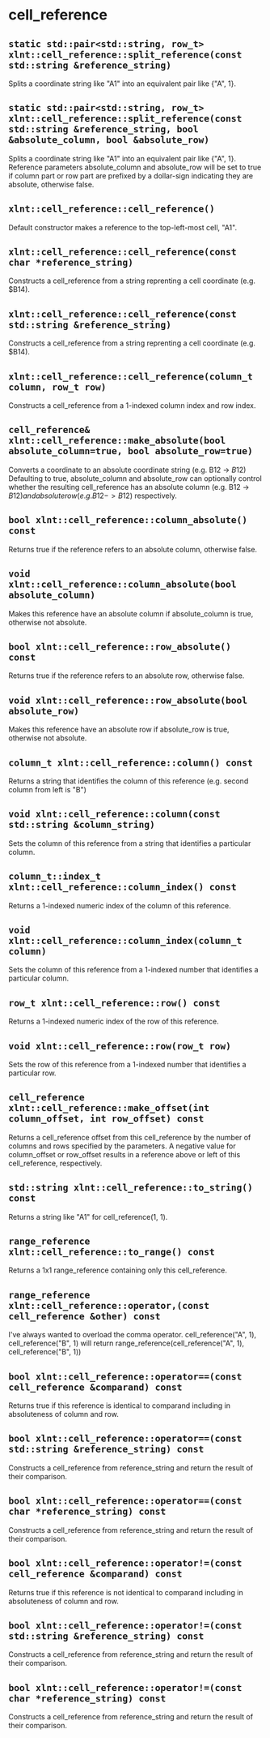 # cell_reference
## ```static std::pair<std::string, row_t> xlnt::cell_reference::split_reference(const std::string &reference_string)```
Splits a coordinate string like "A1" into an equivalent pair like {"A", 1}.
## ```static std::pair<std::string, row_t> xlnt::cell_reference::split_reference(const std::string &reference_string, bool &absolute_column, bool &absolute_row)```
Splits a coordinate string like "A1" into an equivalent pair like {"A", 1}. Reference parameters absolute_column and absolute_row will be set to true if column part or row part are prefixed by a dollar-sign indicating they are absolute, otherwise false.
## ```xlnt::cell_reference::cell_reference()```
Default constructor makes a reference to the top-left-most cell, "A1".
## ```xlnt::cell_reference::cell_reference(const char *reference_string)```
Constructs a cell_reference from a string reprenting a cell coordinate (e.g. $B14).
## ```xlnt::cell_reference::cell_reference(const std::string &reference_string)```
Constructs a cell_reference from a string reprenting a cell coordinate (e.g. $B14).
## ```xlnt::cell_reference::cell_reference(column_t column, row_t row)```
Constructs a cell_reference from a 1-indexed column index and row index.
## ```cell_reference& xlnt::cell_reference::make_absolute(bool absolute_column=true, bool absolute_row=true)```
Converts a coordinate to an absolute coordinate string (e.g. B12 -> $B$12) Defaulting to true, absolute_column and absolute_row can optionally control whether the resulting cell_reference has an absolute column (e.g. B12 -> $B12) and absolute row (e.g. B12 -> B$12) respectively.
## ```bool xlnt::cell_reference::column_absolute() const```
Returns true if the reference refers to an absolute column, otherwise false.
## ```void xlnt::cell_reference::column_absolute(bool absolute_column)```
Makes this reference have an absolute column if absolute_column is true, otherwise not absolute.
## ```bool xlnt::cell_reference::row_absolute() const```
Returns true if the reference refers to an absolute row, otherwise false.
## ```void xlnt::cell_reference::row_absolute(bool absolute_row)```
Makes this reference have an absolute row if absolute_row is true, otherwise not absolute.
## ```column_t xlnt::cell_reference::column() const```
Returns a string that identifies the column of this reference (e.g. second column from left is "B")
## ```void xlnt::cell_reference::column(const std::string &column_string)```
Sets the column of this reference from a string that identifies a particular column.
## ```column_t::index_t xlnt::cell_reference::column_index() const```
Returns a 1-indexed numeric index of the column of this reference.
## ```void xlnt::cell_reference::column_index(column_t column)```
Sets the column of this reference from a 1-indexed number that identifies a particular column.
## ```row_t xlnt::cell_reference::row() const```
Returns a 1-indexed numeric index of the row of this reference.
## ```void xlnt::cell_reference::row(row_t row)```
Sets the row of this reference from a 1-indexed number that identifies a particular row.
## ```cell_reference xlnt::cell_reference::make_offset(int column_offset, int row_offset) const```
Returns a cell_reference offset from this cell_reference by the number of columns and rows specified by the parameters. A negative value for column_offset or row_offset results in a reference above or left of this cell_reference, respectively.
## ```std::string xlnt::cell_reference::to_string() const```
Returns a string like "A1" for cell_reference(1, 1).
## ```range_reference xlnt::cell_reference::to_range() const```
Returns a 1x1 range_reference containing only this cell_reference.
## ```range_reference xlnt::cell_reference::operator,(const cell_reference &other) const```
I've always wanted to overload the comma operator. cell_reference("A", 1), cell_reference("B", 1) will return range_reference(cell_reference("A", 1), cell_reference("B", 1))
## ```bool xlnt::cell_reference::operator==(const cell_reference &comparand) const```
Returns true if this reference is identical to comparand including in absoluteness of column and row.
## ```bool xlnt::cell_reference::operator==(const std::string &reference_string) const```
Constructs a cell_reference from reference_string and return the result of their comparison.
## ```bool xlnt::cell_reference::operator==(const char *reference_string) const```
Constructs a cell_reference from reference_string and return the result of their comparison.
## ```bool xlnt::cell_reference::operator!=(const cell_reference &comparand) const```
Returns true if this reference is not identical to comparand including in absoluteness of column and row.
## ```bool xlnt::cell_reference::operator!=(const std::string &reference_string) const```
Constructs a cell_reference from reference_string and return the result of their comparison.
## ```bool xlnt::cell_reference::operator!=(const char *reference_string) const```
Constructs a cell_reference from reference_string and return the result of their comparison.
